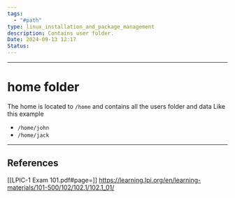 ```yaml
---
tags:
  - "#path"
type: linux_installation_and_package_management
description: Contains user folder.
Date: 2024-09-13 12:17
Status:
---
```


___
# home folder

The home is located to `/home` and contains all the users folder and data
Like this example
- `/home/john`
- `/home/jack`


___
## References
[[LPIC-1 Exam 101.pdf#page=]]
https://learning.lpi.org/en/learning-materials/101-500/102/102.1/102.1_01/